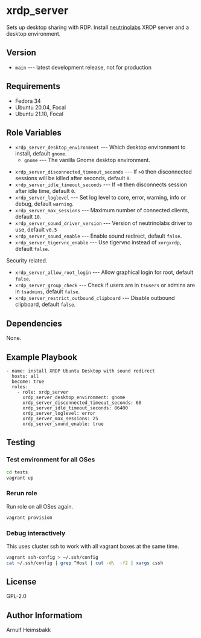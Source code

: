 # xrdp_server

Sets up desktop sharing with RDP. Install [neutrinolabs](https://github.com/neutrinolabs) XRDP server and a desktop environment.

## Version

* `main` --- latest development release, not for production

## Requirements

* Fedora 34
* Ubuntu 20.04, Focal
* Ubuntu 21.10, Focal

## Role Variables

* `xrdp_server_desktop_environment` --- Which desktop environment to install, default `gnome`.
    * `gnome` --- The vanilla Gnome desktop environment.
<!---
* `xrdp_server_xrdp_source_build` --- Build xrdp from source, default `false`.
* `xrdp_server_xrdp_source_version` --- Version of source to use, default `v0.9.16`.
* `xrdp_server_xrdp_xorgxrdp_source_version` --- Version of source to use, default `v0.2.16`.
-->
* `xrdp_server_disconnected_timeout_seconds` --- If `>0` then disconnected sessions will be killed after seconds, default `0`.
* `xrdp_server_idle_timeout_seconds` --- If `>0` then disconnects session after idle time, default `0`.
* `xrdp_server_loglevel` --- Set log level to core, error, warning, info or debug, default `warning`.
* `xrdp_server_max_sessions` --- Maximum number of connected clients, default `10`.
* `xrdp_server_sound_driver_version` --- Version of neutrinolabs driver to use, default `v0.5`
* `xrdp_server_sound_enable` --- Enable sound redirect, default `false`.
* `xrdp_server_tigervnc_enable` --- Use tigervnc instead of `xorgxrdp`, default `false`.

Security related.

* `xrdp_server_allow_root_login` --- Allow graphical login for root, default `false`.
* `xrdp_server_group_check` --- Check if users are in `tsusers` or admins are in `tsadmins`, default `false`.
* `xrdp_server_restrict_outbound_clipboard` --- Disable outbound clipboard, default `false`.

## Dependencies

None.

## Example Playbook

    - name: install XRDP Ubuntu Desktop with sound redirect
      hosts: all
      become: true
      roles:
        - role: xrdp_server
          xrdp_server_desktop_environment: gnome
          xrdp_server_disconnected_timeout_seconds: 60
          xrdp_server_idle_timeout_seconds: 86400
          xrdp_server_loglevel: error
          xrdp_server_max_sessions: 25
          xrdp_server_sound_enable: true

## Testing

### Test environment for all OSes

```bash
cd tests
vagrant up
```

### Rerun role

Run role on all OSes again.

```bash
vagrant provision
```

### Debug interactively

This uses cluster ssh to work with all vagrant boxes at the same time.

```bash
vagrant ssh-config > ~/.ssh/config
cat ~/.ssh/config | grep ^Host | cut -d\  -f2 | xargs cssh
```

## License

GPL-2.0

## Author Informatiom

Arnulf Heimsbakk

<!---
vim: set spell spelllang=en:
-->
